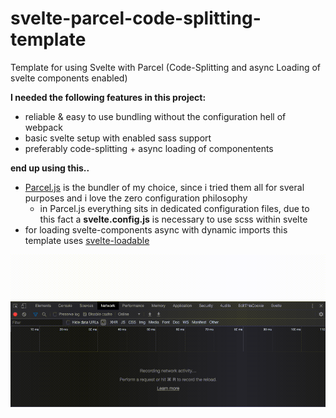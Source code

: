 # svelte-parcel-code-splitting-template
Template for using Svelte with Parcel (Code-Splitting and async Loading of svelte components enabled)

**I needed the following features in this project:**
* reliable & easy to use bundling without the configuration hell of webpack
* basic svelte setup with enabled sass support
* preferably code-splitting + async loading of componentents


**end up using this..**
* [Parcel.js](https://parceljs.org/) is the bundler of my choice, since i tried them all for sveral purposes and i love the zero configuration philosophy
  * in Parcel.js everything sits in dedicated configuration files, due to this fact a __svelte.config.js__ is necessary to use scss within svelte
* for loading svelte-components async with dynamic imports this template uses [svelte-loadable](https://github.com/kaisermann/svelte-loadable)  

![](doc/network.gif)
